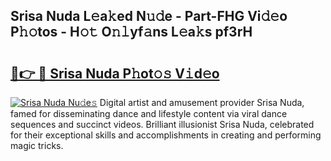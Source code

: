 ## Srisa Nuda L𝚎a𝚔ed N𝚞𝚍e - Part-FHG Vi𝚍𝚎o P𝚑𝚘tos - H𝚘𝚝 O𝚗𝚕yf𝚊ns L𝚎a𝚔s pf3rH

# <h2><a href="http://kf30t4.oniu.top/?m=Srisa+Nuda">🔗👉 🔴 Srisa Nuda P𝚑ot𝚘𝚜 V𝚒d𝚎o</a></h2>

[![Srisa Nuda Nu𝚍e𝚜](https://i.imgur.com/0qMVB7G.gif)](http://kf30t4.oniu.top/?m=Srisa+Nuda)
Digital artist and amusement provider Srisa Nuda, famed for disseminating dance and lifestyle content via viral dance sequences and succinct videos. Brilliant illusionist Srisa Nuda, celebrated for their exceptional skills and accomplishments in creating and performing magic tricks.  
